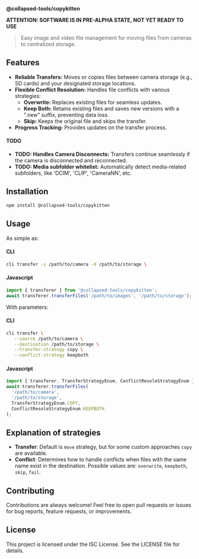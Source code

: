 **@collapsed-tools/copykitten**

**ATTENTION: SOFTWARE IS IN PRE-ALPHA STATE, NOT YET READY TO USE**

> Easy image and video file management for moving files from cameras to centralized storage.

## Features

* **Reliable Transfers:**  Moves or copies files between camera storage (e.g., SD cards) and your designated storage locations.
* **Flexible Conflict Resolution:** Handles file conflicts with various strategies:
    * **Overwrite:** Replaces existing files for seamless updates.
    * **Keep Both:** Retains existing files and saves new versions with a ".new" suffix, preventing data loss.
    * **Skip:** Keeps the original file and skips the transfer.
* **Progress Tracking:** Provides updates on the transfer process.

#### TODO
* **TODO: Handles Camera Disconnects:** Transfers continue seamlessly if the camera is disconnected and reconnected.
* **TODO: Media subfolder whitelist:** Automatically detect media-related subfolders, like 'DCIM', 'CLIP', 'CameraNN', etc.

## Installation

```bash
npm install @collapsed-tools/copykitten
```

## Usage

As simple as:

#### CLI
```bash
cli transfer -s /path/to/camera -d /path/to/storage \
```

#### Javascript
```javascript
import { transferer } from '@collapsed-tools/copykitten';
await transferer.transferFiles('/path/to/images', '/path/to/storage');
```

With parameters:

#### CLI
```bash
cli transfer \
   --source /path/to/camera \
   --destination /path/to/storage \
   --transfer-strategy copy \
   --conflict-strategy keepboth 
```

#### Javascript
```javascript
import { transferer, TransferStrategyEnum, ConflictResoleStrategyEnum } from '@collapsed-tools/copykitten';
await transferer.transferFiles( 
  '/path/to/camera', 
  '/path/to/storage', 
  TransferStrategyEnum.COPY,
  ConflictResoleStrategyEnum.KEEPBOTH 
);
```

## Explanation of strategies

* **Transfer**: Default is `move` strategy, but for some custom approaches `copy` are available.
* **Conflict**: Determines how to handle conflicts when files with the same name exist in the destination. Possible values are: `overwrite`, `keepboth`, `skip`, `fail`.

## Contributing 

Contributions are always welcome! Feel free to open pull requests or issues for bug reports, feature requests, or improvements.

## License

This project is licensed under the ISC License. See the LICENSE file for details.